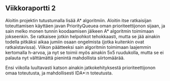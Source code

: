## Viikkoraportti 2

Aloitin projektin tutustumalla lisää A* algoritmiin. Aloitin itse ratkaisijan toteuttamisen käyttäen javan 
PriorityQueuea oman prioriteettijonon sijaan, ja sain melko monen tunnin koodaamisen jälkeen A* algoritmin toimimaan jokseenkin.
Se ratkaisee jotkin helpohkot tehokkaasti, mutta se jää ainakin todella pitkäksi aikaa jumiin osaan ongelmista (jotka kuitenkin ovat ratkaistavissa).
Viikon päätteeksi sain algoritmin toimimaan laajemmin kertomalla h-arvoa, ja nyt se toimii myös ainakin 5x5 ruudukolla, mutta se ei palauta nyt 
välttämättä pienintä mahdollista siirtomäärää.

Ensi viikolla luultavasti katson ainakin jatkokehityksestä prioriteettijonon omaa toteutusta, ja mahdollisesti IDA*:n toteutusta.